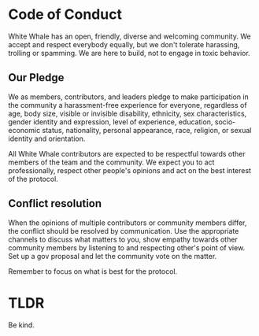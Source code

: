 # Code of Conduct

White Whale has an open, friendly, diverse and welcoming community. We accept and respect everybody equally, but we don't 
tolerate harassing, trolling or spamming. We are here to build, not to engage in toxic behavior.

## Our Pledge

We as members, contributors, and leaders pledge to make participation in the
community a harassment-free experience for everyone, regardless of age, body
size, visible or invisible disability, ethnicity, sex characteristics, gender
identity and expression, level of experience, education, socio-economic status,
nationality, personal appearance, race, religion, or sexual identity
and orientation.

All White Whale contributors are expected to be respectful towards other members of the team and the community. We expect 
you to act professionally, respect other people's opinions and act on the best interest of the protocol.


## Conflict resolution

When the opinions of multiple contributors or community members differ, the conflict should be resolved by communication. 
Use the appropriate channels to discuss what matters to you, show empathy towards other community members by listening 
to and respecting other's point of view. Set up a gov proposal and let the community vote on the matter.

Remember to focus on what is best for the protocol.


# TLDR

Be kind.

